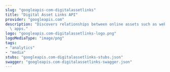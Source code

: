 ```yaml
---
slug: "googleapis-com-digitalassetlinks"
title: "Digital Asset Links API"
provider: "googleapis.com"
description: "Discovers relationships between online assets such as websites or mobile\
  \ apps."
logo: "googleapis.com-digitalassetlinks-logo.png"
logoMediaType: "image/png"
tags:
- "analytics"
- "media"
stubs: "googleapis.com-digitalassetlinks-stubs.json"
swagger: "googleapis.com-digitalassetlinks-swagger.json"
---
```


